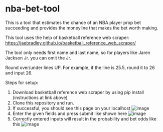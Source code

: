 # nba-bet-tool

This is a tool that estimates the chance of an NBA player prop bet succeeding and provides the moneyline that makes the bet worth making. 

This tool uses the help of basketball reference web scraper: https://jaebradley.github.io/basketball_reference_web_scraper/

The tool only needs first name and last name, so for players like Jaren Jackson Jr. you can omit the Jr. 

Round over/under lines UP. For example, if the line is 25.5, round it to 26 and input 26. 

Steps for setup:

1. Download basketball reference web scraper by using pip install (instructions at link above)
2. Clone this repository and run. 
3. If successful, you should see this page on your localhost
   ![image](https://github.com/Henry-Ying/nba-bet-tool/assets/42585234/49bc4b5c-e4a6-4d73-8f42-b93f7080431b)
4. Enter the given fields and press submit like shown here
   ![image](https://github.com/Henry-Ying/nba-bet-tool/assets/42585234/84e35f6f-d377-46de-8cbf-939f21b5f6aa)
5. Correctly entered inputs will result in the probability and bet odds like this
   ![image](https://github.com/Henry-Ying/nba-bet-tool/assets/42585234/64b784f4-f142-4c24-b933-81d9d95a3710)





